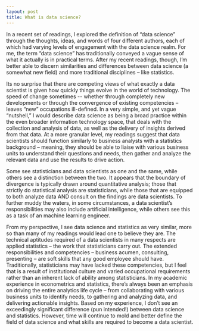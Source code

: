 ```yaml
---
layout: post
title: What is data science? 
---
```


In a recent set of readings, I explored the definition of “data science” through the thoughts, ideas, and words of four different authors, each of which had varying levels of engagement with the data science realm. For me, the term “data science” has traditionally conveyed a vague sense of what it actually is in practical terms. After my recent readings, though, I’m better able to discern similarities and differences between data science (a somewhat new field) and more traditional disciplines – like statistics.

Its no surprise that there are competing views of what exactly a data scientist is given how quickly things evolve in the world of technology. The speed of change sometimes -- whether through completely new developments or through the convergence of existing competencies – leaves “new” occupations ill-defined. In a very simple, and yet vague “nutshell,” I would describe data science as being a broad practice within the even broader information technology space, that deals with the collection and analysis of data, as well as the delivery of insights derived from that data. At a more granular level, my readings suggest that data scientists should function similarly to business analysts with a statistics background – meaning, they should be able to liaise with various business units to understand their questions and needs, then gather and analyze the relevant data and use the results to drive action.

Some see statisticians and data scientists as one and the same, while others see a distinction between the two. It appears that the boundary of divergence is typically drawn around quantitative analysis; those that strictly do statistical analysis are statisticians, while those that are equipped to both analyze data AND consult on the findings are data scientists. To further muddy the waters, in some circumstances, a data scientist’s responsibilities may also include artificial intelligence, while others see this as a task of an machine learning engineer.

From my perspective, I see data science and statistics as very similar, more so than many of my readings would lead one to believe they are. The technical aptitudes required of a data scientists in many respects are applied statistics – the work that statisticians carry out. The extended responsibilities and competencies – business acumen, consulting, presenting – are soft skills that any good employee should have. Traditionally, statisticians may have lacked these competencies, but I feel that is a result of institutional culture and varied occupational requirements rather than an inherent lack of ability among statisticians. In my academic experience in econometrics and statistics, there’s always been an emphasis on driving the entire analytics life cycle – from collaborating with various business units to identify needs, to gathering and analyzing data, and delivering actionable insights. Based on my experience, I don’t see an exceedingly significant difference (pun intended!) between data science and statistics. However, time will continue to mold and better define the field of data science and what skills are required to become a data scientist.
